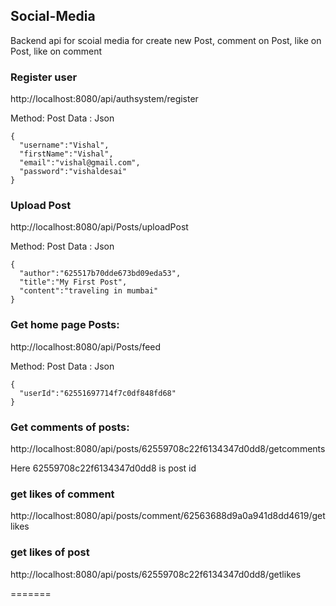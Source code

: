 ## Social-Media

Backend api for scoial media for create new Post, comment on Post, like on Post, like on comment

### Register user

http://localhost:8080/api/authsystem/register

Method: Post Data : Json

```http
{
  "username":"Vishal",
  "firstName":"Vishal",
  "email":"vishal@gmail.com",
  "password":"vishaldesai"
}
```

### Upload Post

http://localhost:8080/api/Posts/uploadPost

Method: Post Data : Json

```http
{
  "author":"625517b70dde673bd09eda53",
  "title":"My First Post",
  "content":"traveling in mumbai"
}
```

### Get home page Posts:

http://localhost:8080/api/Posts/feed

Method: Post Data : Json

```http
{
  "userId":"62551697714f7c0df848fd68"
}
```

### Get comments of posts:

http://localhost:8080/api/posts/62559708c22f6134347d0dd8/getcomments

Here 62559708c22f6134347d0dd8 is post id

### get likes of comment

http://localhost:8080/api/posts/comment/62563688d9a0a941d8dd4619/getlikes

### get likes of post

http://localhost:8080/api/posts/62559708c22f6134347d0dd8/getlikes

=======
